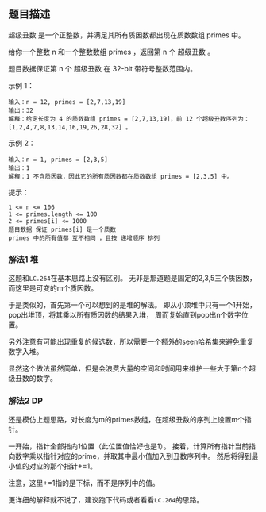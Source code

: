 ## 题目描述
超级丑数 是一个正整数，并满足其所有质因数都出现在质数数组 primes 中。

给你一个整数 n 和一个整数数组 primes ，返回第 n 个 超级丑数 。

题目数据保证第 n 个 超级丑数 在 32-bit 带符号整数范围内。

示例 1：
```
输入：n = 12, primes = [2,7,13,19]
输出：32 
解释：给定长度为 4 的质数数组 primes = [2,7,13,19]，前 12 个超级丑数序列为：[1,2,4,7,8,13,14,16,19,26,28,32] 。
```
示例 2：
```
输入：n = 1, primes = [2,3,5]
输出：1
解释：1 不含质因数，因此它的所有质因数都在质数数组 primes = [2,3,5] 中。
```

提示：
```
1 <= n <= 106
1 <= primes.length <= 100
2 <= primes[i] <= 1000
题目数据 保证 primes[i] 是一个质数
primes 中的所有值都 互不相同 ，且按 递增顺序 排列
```

### 解法1 堆
这题和`LC.264`在基本思路上没有区别。
无非是那道题是固定的2,3,5三个质因数，而这里是可变的m个质因数。

于是类似的，首先第一个可以想到的是堆的解法。
即从小顶堆中只有一个1开始，pop出堆顶，将其乘以所有质因数的结果入堆，
周而复始直到pop出n个数字位置。

另外注意有可能出现重复的候选数，所以需要一个额外的seen哈希集来避免重复数字入堆。

显然这个做法虽然简单，但是会浪费大量的空间和时间用来维护一些大于第n个超级丑数的数字。

### 解法2 DP
还是模仿上题思路，对长度为m的primes数组，在超级丑数的序列上设置m个指针。

一开始，指针全部指向1位置（此位置值恰好也是1）。
接着，计算所有指针当前指向数字乘以指针对应的prime，并取其中最小值加入到丑数序列中。
然后将得到最小值的对应的那个指针+=1。

注意，这里+=1指的是下标，而不是序列中的值。

更详细的解释就不说了，建议跑下代码或者看看`LC.264`的思路。